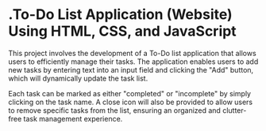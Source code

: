 # .To-Do List Application (Website) Using HTML, CSS, and JavaScript

This project involves the development of a To-Do list application that allows users to efficiently manage their tasks. The application enables users to add new tasks by entering text into an input field and clicking the "Add" button, which will dynamically update the task list.

Each task can be marked as either "completed" or "incomplete" by simply clicking on the task name. A close icon will also be provided to allow users to remove specific tasks from the list, ensuring an organized and clutter-free task management experience.